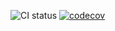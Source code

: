 ![CI status](https://github.com/user7888/ohtuvarasto/workflows/CI/badge.svg)
[![codecov](https://codecov.io/gh/user7888/ohtuvarasto/graph/badge.svg?token=08J4GL9TB0)](https://codecov.io/gh/user7888/ohtuvarasto)